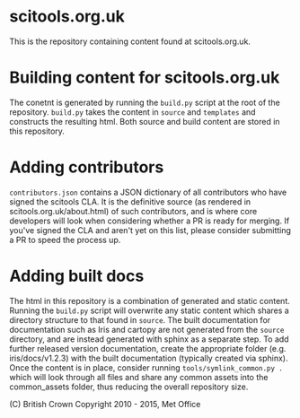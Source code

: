 scitools.org.uk
===============

This is the repository containing content found at scitools.org.uk.
 
Building content for scitools.org.uk
====================================

The conetnt is generated by running the
``build.py`` script at the root of the repository. ``build.py`` takes
the content in ``source`` and ``templates`` and constructs the resulting
html. Both source and build content are stored in this repository.


Adding contributors
===================
``contributors.json`` contains a JSON dictionary of all contributors who have
signed the scitools CLA. It is the definitive source (as rendered in
scitools.org.uk/about.html) of such contributors, and is where core developers
will look when considering whether a PR is ready for merging. If you've signed
the CLA and aren't yet on this list, please consider submitting a PR to speed
the process up. 


Adding built docs
=================

The html in this repository is a combination of generated and static content.
Running the ``build.py`` script will overwrite any static content which shares
a directory structure to that found in ``source``. The built documentation for
documentation such as Iris and cartopy are not generated from the ``source``
directory, and are instead generated with sphinx as a separate step. To add
further released version documentation, create the appropriate folder
(e.g. iris/docs/v1.2.3) with the built documentation (typically created via
sphinx). Once the content is in place, consider running
``tools/symlink_common.py .`` which will look through all files and share any
common assets into the common_assets folder, thus reducing the overall
repository size.

(C) British Crown Copyright 2010 - 2015, Met Office

